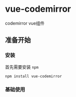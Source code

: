 # vue-codemirror

codemirror vue组件

## 准备开始

### 安装

首先需要安装 `npm`

```bash
npm install vue-codemirror
```

### 基础使用
